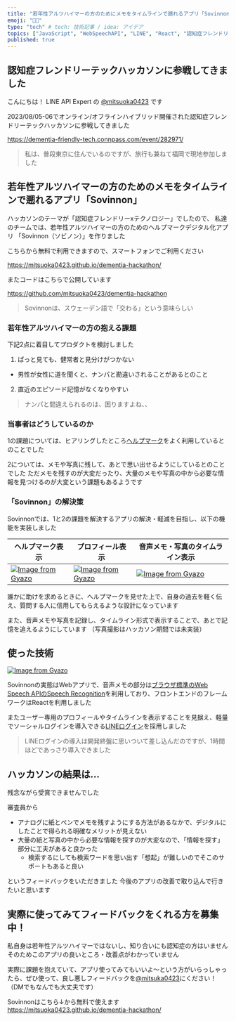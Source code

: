 ```yaml
---
title: "若年性アルツハイマーの方のためにメモをタイムラインで遡れるアプリ「Sovinnon」を作った"
emoji: "👨‍💻"
type: "tech" # tech: 技術記事 / idea: アイデア
topics: ["JavaScript", "WebSpeechAPI", "LINE", "React", "認知症フレンドリーテック"]
published: true
---
```


## 認知症フレンドリーテックハッカソンに参戦してきました

こんにちは！
LINE API Expert の [@mitsuoka0423](https://twitter.com/mitsuoka0423) です

2023/08/05-06でオンライン/オフラインハイブリッド開催された認知症フレンドリーテックハッカソンに参戦してきました

https://dementia-friendly-tech.connpass.com/event/282971/

> 私は、普段東京に住んでいるのですが、旅行も兼ねて福岡で現地参加しました

## 若年性アルツハイマーの方のためのメモをタイムラインで遡れるアプリ「Sovinnon」

ハッカソンのテーマが「認知症フレンドリーxテクノロジー」でしたので、
私達のチームでは、若年性アルツハイマーの方のためのヘルプマークデジタル化アプリ
「Sovinnon（ソビノン）」を作りました

こちらから無料で利用できますので、スマートフォンでご利用ください

https://mitsuoka0423.github.io/dementia-hackathon/

またコードはこちらで公開しています

https://github.com/mitsuoka0423/dementia-hackathon

> Sovinnonは、スウェーデン語で「交わる」という意味らしい

### 若年性アルツハイマーの方の抱える課題

下記2点に着目してプロダクトを検討しました

1. ぱっと見ても、健常者と見分けがつかない
  - 男性が女性に道を聞くと、ナンパと勘違いされることがあるとのこと
2. 直近のエピソード記憶がなくなりやすい

> ナンパと間違えられるのは、困りますよね、、

### 当事者はどうしているのか

1の課題については、ヒアリングしたところ[ヘルプマーク](https://www.fukushi.metro.tokyo.lg.jp/shougai/shougai_shisaku/helpmark.html)をよく利用しているとのことでした

2については、メモや写真に残して、あとで思い出せるようにしているとのことでした
ただメモを残すのが大変だったり、大量のメモや写真の中から必要な情報を見つけるのが大変という課題もあるようです

### 「Sovinnon」の解決策

Sovinnonでは、1と2の課題を解決するアプリの解決・軽減を目指し、以下の機能を実装しました

| ヘルプマーク表示 | プロフィール表示 | 音声メモ・写真のタイムライン表示 |
| -- | -- | -- | 
| [![Image from Gyazo](https://i.gyazo.com/96fd30ae7ec78729c77b423b10d9e343.png)](https://gyazo.com/96fd30ae7ec78729c77b423b10d9e343) | [![Image from Gyazo](https://i.gyazo.com/bc5077d9d52e8f08ef3e7d0d6a5e8642.png)](https://gyazo.com/bc5077d9d52e8f08ef3e7d0d6a5e8642) | [![Image from Gyazo](https://i.gyazo.com/1120ea63d4212b62ba6bba993b226f20.png)](https://gyazo.com/1120ea63d4212b62ba6bba993b226f20) |

誰かに助けを求めるときに、ヘルプマークを見せた上で、自身の過去を軽く伝え、質問する人に信用してもらえるような設計になっています

また、音声メモや写真を記録し、タイムライン形式で表示することで、あとで記憶を追えるようにしています
（写真撮影はハッカソン期間では未実装）

## 使った技術

[![Image from Gyazo](https://i.gyazo.com/20ce4af48fb1b64c6840e571a45b7c95.png)](https://gyazo.com/20ce4af48fb1b64c6840e571a45b7c95)

Sovinnonの実態はWebアプリで、音声メモの部分は[ブラウザ標準のWeb Speech APIのSpeech Recognition](https://developer.mozilla.org/ja/docs/Web/API/Web_Speech_API)を利用しており、フロントエンドのフレームワークはReactを利用しました

またユーザー専用のプロフィールやタイムラインを表示することを見据え、軽量でソーシャルログインを導入できる[LINEログイン](https://developers.line.biz/ja/services/line-login/)を採用しました

> LINEログインの導入は開発終盤に思いついて差し込んだのですが、1時間ほどであっさり導入できました

## ハッカソンの結果は...

残念ながら受賞できませんでした

審査員から

- アナログに紙とペンでメモを残すようにする方法があるなかで、デジタルにしたことで得られる明確なメリットが見えない
- 大量の紙と写真の中から必要な情報を探すのが大変なので、「情報を探す」部分に工夫があると良かった
  - 検索するにしても検索ワードを思い出す「想起」が難しいのでそこのサポートもあると良い

というフィードバックをいただきました
今後のアプリの改善で取り込んで行きたいと思います

## 実際に使ってみてフィードバックをくれる方を募集中！

私自身は若年性アルツハイマーではないし、知り合いにも認知症の方はいません
そのためこのアプリの良いところ・改善点がわかっていません

実際に課題を抱えていて、アプリ使ってみてもいいよ〜という方がいらっしゃったら、ぜひ使って、良し悪しフィードバックを[@mitsuka0423](https://twitter.com/mitsuoka0423)にください！
（DMでもなんでも大丈夫です）

Sovinnonはこちら↓から無料で使えます
https://mitsuoka0423.github.io/dementia-hackathon/


